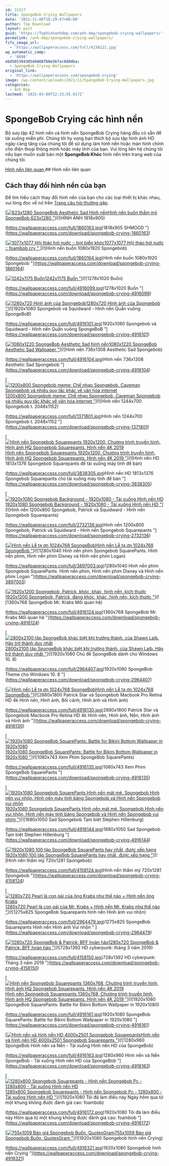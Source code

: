 ```yaml
---
id: 31517
title: SpongeBob Crying Wallpapers
date: '2021-11-06T16:29:47+00:00'
author: Top Download
layout: post
guid: 'https://Tophinhanhdep.com/anh-dep/spongebob-crying-wallpapers/'
permalink: /anh-dep/spongebob-crying-wallpapers/
fifu_image_url:
  - 'https://wallpaperaccess.com/full/4158121.jpg'
wp_automatic_camp:
  - '8098'
eb4565394305d4868fb0e56fac0d04ba:
  - SpongeBob Crying Wallpapers
original_link:
  - 'https://wallpaperaccess.com/spongebob-crying'
image: /wp-content/uploads/2021/11/SpongeBob-Crying-Wallpapers.jpg
categories:
  - Ảnh Đẹp
lastmod: '2025-03-09T12:33:55.817Z'
---
```

# SpongeBob Crying các hình nền

Bộ sưu tập 42 hình nền và hình nền SpongeBob Crying hàng đầu có sẵn để tải xuống miễn phí. Chúng tôi hy vọng bạn thích bộ sưu tập hình ảnh HD ngày càng tăng của chúng tôi để sử dụng làm hình nền hoặc màn hình chính cho điện thoại thông minh hoặc máy tính của bạn. Vui lòng liên hệ chúng tôi nếu bạn muốn xuất bản một **SpongeBob Khóc** hình nền trên trang web của chúng tôi.

[Hình nền liên quan ](#related) ## Hình nền liên quan

## Cách thay đổi hình nền của bạn

Để tìm hiểu cách thay đổi hình nền của bạn cho các loại thiết bị khác nhau, vui lòng đọc về nó trên [Trang câu hỏi thường gặp](https://tophinhanhdep.com/faq/).

  
[[![623x1280 SpongeBob Aesthetic Sad Hình nền](https://wallpaperaccess.com/full/4158121.jpg)Hình nền buồn thẩm mỹ SpongeBob 623x1280 "](https://wallpaperaccess.com/download/spongebob-crying-4158121)](![HÌNH ẢNH 1818x905)

(https://wallpaperaccess.com/full/1860163.jpg)1818x905 SHMOOD "](https://wallpaperaccess.com/download/spongebob-crying-1860163)

[[![1077x1077 Hội thảo hơi nước :: bọt biển khóc](https://wallpaperaccess.com/full/4158127.jpg)1077x1077 Hội thảo hơi nước :: foambob cry " ](https://wallpaperaccess.com/download/spongebob-crying-4158127)](![Hình nền buồn 1080x1920 Spongebob)

(https://wallpaperaccess.com/full/1860164.jpg)Hình nền buồn 1080x1920 Spongebob "](https://wallpaperaccess.com/download/spongebob-crying-1860164)

[[![1242x1175 Buồn](https://wallpaperaccess.com/full/4916096.jpg)1242x1175 Buồn "](https://wallpaperaccess.com/download/spongebob-crying-4916096)](![1278x1020 Buồn)

(https://wallpaperaccess.com/full/4916099.jpg)1278x1020 Buồn "](https://wallpaperaccess.com/download/spongebob-crying-4916099)

[[![1280x720 Hình ảnh của Spongebob](https://wallpaperaccess.com/full/4916100.jpg)1280x720 Hình ảnh của Spongebob "](https://wallpaperaccess.com/download/spongebob-crying-4916100)](![1920x1080 Spongebob và Squidward - Hình nền Quần vuông SpongeBoB)

(https://wallpaperaccess.com/full/4916101.jpg)1920x1080 Spongebob và Squidward - Hình nền Quần vuông SpongeBoB "](https://wallpaperaccess.com/download/spongebob-crying-4916101)

[[![1080x1220 SpongeBob Aesthetic Sad hình nền](https://wallpaperaccess.com/full/4158131.jpg)1080x1220 SpongeBob Aesthetic Sad Wallpaper "](https://wallpaperaccess.com/download/spongebob-crying-4158131)](![Hình nền 736x1308 Aesthetic Sad Spongebob)

(https://wallpaperaccess.com/full/4916104.jpg)Hình nền 736x1308 Aesthetic Sad Spongebob "](https://wallpaperaccess.com/download/spongebob-crying-4916104)

[[![1200x800 Spongebob meme: Chế nhạo Spongebob, Caveman Spongebob và nhiều quy tắc khác về văn hóa internet](https://wallpaperaccess.com/full/1842454.jpg)1200x800 Spongebob meme: Chế nhạo Spongebob, Caveman Spongebob và nhiều quy tắc khác về văn hóa internet "](https://wallpaperaccess.com/download/spongebob-crying-1842454)](![Hình nền 1244x700 Spongebob t.  2048x1152)

(https://wallpaperaccess.com/full/1371801.jpg)Hình nền 1244x700 Spongebob t. 2048x1152 "](https://wallpaperaccess.com/download/spongebob-crying-1371801)

[[![Hình nền Spongebob Squarepants 1920x1200, Chương trình truyền hình, Hình ảnh HQ Spongebob Squarepants.  Hình nền 4K 2019](https://wallpaperaccess.com/full/4916113.jpg)Hình nền Spongebob Squarepants 1920x1200, Chương trình truyền hình, Hình ảnh HQ Spongebob Squarepants. Hình nền 4K 2019 "](https://wallpaperaccess.com/download/spongebob-crying-4916113)](![Hình nền HD 1813x1376 Spongebob Squarepants để tải xuống máy tính để bàn)

(https://wallpaperaccess.com/full/3838305.jpg)Hình nền HD 1813x1376 Spongebob Squarepants cho tải xuống máy tính để bàn "](https://wallpaperaccess.com/download/spongebob-crying-3838305)

[[![1920x1080 Spongebob Background - 1920x1080 - Tải xuống Hình nền HD](https://wallpaperaccess.com/full/4916117.jpg)1920x1080 Spongebob Background - 1920x1080 - Tải xuống Hình nền HD "](https://wallpaperaccess.com/download/spongebob-crying-4916117)](![Hình nền 1200x800 Spongebob, Patrick và Squidward - Hình nền Spongebob Squarepants)

(https://wallpaperaccess.com/full/2732136.jpg)Hình nền 1200x800 Spongebob, Patrick và Squidward - Hình nền Spongebob Squarepants "](https://wallpaperaccess.com/download/spongebob-crying-2732136)

[[![Hình nền Lễ tạ ơn 1024x768 SpongeBob](https://wallpaperaccess.com/full/4916120.gif)Hình nền Lễ tạ ơn 1024x768 SpongeBob "](https://wallpaperaccess.com/download/spongebob-crying-4916120)](![1280x1040 Hình nền phim Spongebob SquarePants.  Hình nền phim, Hình nền phim Disney và Hình nền phim Logan)

(https://wallpaperaccess.com/full/3897003.jpg)1280x1040 Hình nền phim Spongebob SquarePants. Hình nền phim, Hình nền phim Disney và Hình nền phim Logan "](https://wallpaperaccess.com/download/spongebob-crying-3897003)

[[![1920x1200 Spongebob, Patrick, khóc, khác, hình nền, kích thước](https://wallpaperaccess.com/full/4158140.jpg)1920x1200 Spongebob, Patrick, đang khóc, khác, hình nền, kích thước "](https://wallpaperaccess.com/download/spongebob-crying-4158140)](![1360x768 SpongeBob Mr. Krabs Mối quan hệ)

(https://wallpaperaccess.com/full/4916124.jpg)1360x768 SpongeBob Mr. Krabs Mối quan hệ "](https://wallpaperaccess.com/download/spongebob-crying-4916124)

[[![2800x2100 tập SpongeBob khác biệt khi trưởng thành.  của Shawn Laib.  Hãy trở thành duy nhất](https://wallpaperaccess.com/full/4916125.jpg)2800x2100 tập SpongeBob khác biệt khi trưởng thành. của Shawn Laib. Hãy trở thành duy nhất "](https://wallpaperaccess.com/download/spongebob-crying-4916125)](![1920x1080 Chủ đề SpongeBob dành cho Windows 10. 8)

(https://wallpaperaccess.com/full/2964407.jpg)1920x1080 SpongeBob Theme cho Windows 10. 8 "](https://wallpaperaccess.com/download/spongebob-crying-2964407)

[[![Hình nền Lễ tạ ơn 1024x768 SpongeBob](https://wallpaperaccess.com/full/4916129.jpg)Hình nền Lễ tạ ơn 1024x768 SpongeBob "](https://wallpaperaccess.com/download/spongebob-crying-4916129)](![2880x1800 Patrick Star và Spongebob Macbook Pro Retina HD 4k Hình nền, Hình ảnh, Bối cảnh, Hình ảnh và Hình ảnh)

(https://wallpaperaccess.com/full/4916130.jpg)2880x1800 Patrick Star và Spongebob Macbook Pro Retina HD 4k Hình nền, Hình ảnh, Nền, Hình ảnh và Hình ảnh "](https://wallpaperaccess.com/download/spongebob-crying-4916130)

[[![1920x1080 SpongeBob SquarePants: Battle for Bikini Bottom Wallpaper in 1920x1080](https://wallpaperaccess.com/full/4916133.jpg)1920x1080 SpongeBob SquarePants: Battle for Bikini Bottom Wallpaper in 1920x1080 "](https://wallpaperaccess.com/download/spongebob-crying-4916133)](![1080x743 Xem Phim SpongeBob SquarePants)

(https://wallpaperaccess.com/full/4916135.jpg)1080x743 Xem Phim SpongeBob SquarePants "](https://wallpaperaccess.com/download/spongebob-crying-4916135)

[[![1920x1080 Spongebob SquarePants Hình nền mát mẻ.  Spongebob Hình nền vui nhộn, Hình nền máy tính bảng Spongebob và Hình nền Spongebob vui nhộn](https://wallpaperaccess.com/full/4480627.jpg)1920x1080 Spongebob SquarePants Hình nền mát mẻ. Spongebob Hình nền vui nhộn, Hình nền máy tính bảng Spongebob và Hình nền Spongebob vui nhộn "](https://wallpaperaccess.com/download/spongebob-crying-4480627)](![1680x1050 Sad Spongebob Tạm biệt Stephen Hillenburg)

(https://wallpaperaccess.com/full/4916144.jpg)1680x1050 Sad Spongebob Tạm biệt Stephen Hillenburg "](https://wallpaperaccess.com/download/spongebob-crying-4916144)

[[![1920x1080 100 tập SpongeBob SquarePants hay nhất, được xếp hạng](https://wallpaperaccess.com/full/4916147.jpg)1920x1080 100 tập SpongeBob SquarePants hay nhất, được xếp hạng "](https://wallpaperaccess.com/download/spongebob-crying-4916147)](![Hình nền thẩm mỹ 720x1281 Spongebob)

(https://wallpaperaccess.com/full/4158124.jpg)Hình nền thẩm mỹ 720x1281 Spongebob "](https://wallpaperaccess.com/download/spongebob-crying-4158124)

[[![1280x720 Pearl là con gái của ông Krabs như thế nào + Hình nền ông Krabs](https://wallpaperaccess.com/full/4916150.jpg)1280x720 Pearl là con gái của Mr. Krabs + Hình nền Mr. Krabs như thế nào "](https://wallpaperaccess.com/download/spongebob-crying-4916150)](![1275x825 SpongeBob Squarepants hình nền Hình ảnh vui nhộn)

(https://wallpaperaccess.com/full/2964479.jpg)1275x825 SpongeBob Squarepants Hình nền Hình ảnh Vui nhộn " ](https://wallpaperaccess.com/download/spongebob-crying-2964479)

[[![1280x720 SpongeBob & Patrick: BFF hoàn hảo](https://wallpaperaccess.com/full/3495815.jpg)1280x720 SpongeBob &amp; Patrick: BFF hoàn hảo "](https://wallpaperaccess.com/download/spongebob-crying-3495815)](![728x1392 HD cyberpunk: tháng 3 năm 2019)

(https://wallpaperaccess.com/full/4158150.jpg)728x1392 HD cyberpunk: Tháng 3 năm 2019 "](https://wallpaperaccess.com/download/spongebob-crying-4158150)

[[![Hình nền Spongebob Squarepants 1360x768, Chương trình truyền hình, Hình ảnh HQ Spongebob Squarepants.  Hình nền 4K 2019](https://wallpaperaccess.com/full/4916155.jpg)Hình nền Spongebob Squarepants 1360x768, Chương trình truyền hình, Hình ảnh HQ Spongebob Squarepants. Hình nền 4K 2019 "](https://wallpaperaccess.com/download/spongebob-crying-4916155)](![1920x1080 SpongeBob SquarePants: Battle for Bikini Bottom Wallpaper in 1920x1080)

(https://wallpaperaccess.com/full/4916161.jpg)1920x1080 SpongeBob SquarePants: Battle for Bikini Bottom Wallpaper in 1920x1080 "](https://wallpaperaccess.com/download/spongebob-crying-4916161)

[[![Hình nền và hình nền HD 4000x2501 Spongebob Squarepants](https://wallpaperaccess.com/full/1784070.jpg)Hình nền và hình nền HD 4000x2501 Spongebob Squarepants "](https://wallpaperaccess.com/download/spongebob-crying-1784070)](![1280x960 SpongeBob Hình nền và Nền - Tải xuống Hình nền HD của SpongeBob)

(https://wallpaperaccess.com/full/4916163.jpg)1280x960 Hình nền và Nền SpongeBob - Tải xuống Hình nền HD của SpongeBob "](https://wallpaperaccess.com/download/spongebob-crying-4916163)

[[![1280x800 Spongebob Squarepants - Hình nền Spongebob Pc - 1280x800 - Tải xuống Hình nền HD](https://wallpaperaccess.com/full/4916169.jpg)1280x800 Spongebob Squarepants - Hình nền Spongebob Pc - 1280x800 - Tải xuống Hình nền HD "](https://wallpaperaccess.com/download/spongebob-crying-4916169)](![1920x1080 Tôi đã làm điều này Ngày hôm qua từ một khung không được đánh giá cao: foambob)

(https://wallpaperaccess.com/full/4916172.png)1920x1080 Tôi đã làm điều này Hôm qua từ một khung không được đánh giá cao: foambob "](https://wallpaperaccess.com/download/spongebob-crying-4916172)

[[![755x1059 Báo giá Spongebob Buồn.  QuotesGram](https://wallpaperaccess.com/full/4916175.png)755x1059 Báo giá Spongebob Buồn. QuotesGram "](https://wallpaperaccess.com/download/spongebob-crying-4916175)](![1920x1080 Spongebob hình nền Crying)

(https://wallpaperaccess.com/full/4916321.jpg)1920x1080 Spongebob hình nền Crying "](https://wallpaperaccess.com/download/spongebob-crying-4916321)
